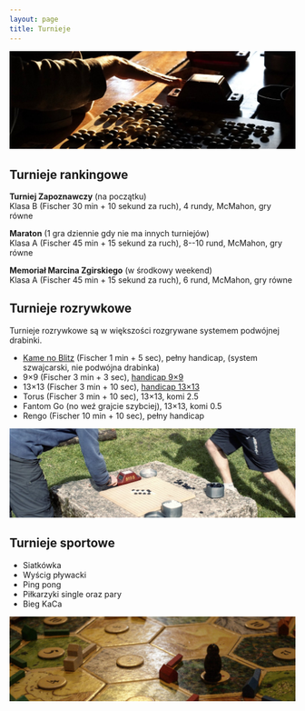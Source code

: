 ```yaml
---
layout: page
title: Turnieje
---
```


![przystanek alaska](/public/go.jpg)

## Turnieje rankingowe

**Turniej Zapoznawczy** (na początku)  
Klasa B (Fischer 30 min + 10 sekund za ruch), 4 rundy, McMahon, gry równe

**Maraton** (1 gra dziennie gdy nie ma innych turniejów)  
Klasa A (Fischer 45 min + 15 sekund za ruch), 8--10 rund, McMahon, gry równe

**Memoriał Marcina Zgirskiego** (w środkowy weekend)  
Klasa A (Fischer 45 min + 15 sekund za ruch), 6 rund, McMahon, gry równe

## Turnieje rozrywkowe

Turnieje rozrywkowe są w większości rozgrywane systemem podwójnej drabinki.

- [Kame no Blitz](https://docs.google.com/spreadsheets/d/1zbl8O6A_GIixd_r_cRVSRt_fwAvCIj6I1qBB_N_V7yk/edit) (Fischer 1 min + 5 sec), pełny handicap, (system szwajcarski, nie podwójna drabinka)
- 9&times;9 (Fischer 3 min + 3 sec), [handicap 9&times;9](/public/handi/handi-9.pdf)
- 13&times;13 (Fischer 3 min + 10 sec), [handicap 13&times;13](/public/handi/handi-13.pdf)
- Torus (Fischer 3 min + 10 sec), 13&times;13, komi 2.5
- Fantom Go (no weź grajcie szybciej), 13&times;13, komi 0.5
- Rengo (Fischer 10 min + 10 sec), pełny handicap

![przystanek alaska](/public/drabinka.jpg)

## Turnieje sportowe

- Siatkówka
- Wyścig pływacki
- Ping pong
- Piłkarzyki single oraz pary
- Bieg KaCa

![przystanek alaska](/public/osadniki.jpg)

